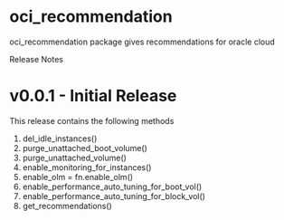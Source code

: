 # oci_recommendation

oci_recommendation package gives recommendations for oracle cloud

Release Notes
# v0.0.1 - Initial Release
This release contains the following methods
1. del_idle_instances()
2. purge_unattached_boot_volume()
3. purge_unattached_volume()
4. enable_monitoring_for_instances()
5. enable_olm = fn.enable_olm()
6. enable_performance_auto_tuning_for_boot_vol()
7. enable_performance_auto_tuning_for_block_vol()
8. get_recommendations()